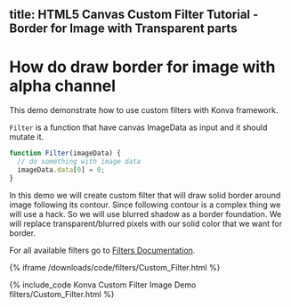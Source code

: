 title: HTML5 Canvas Custom Filter Tutorial - Border for Image with Transparent parts
---


# How do draw border for image with alpha channel

This demo demonstrate how to use custom filters with Konva framework.

`Filter` is a function that have canvas ImageData as input and it should mutate it.

```javascript
function Filter(imageData) {
  // do something with image data
  imageData.data[0] = 0;
}
```

In this demo we will create custom filter that will draw solid border around image following its contour.
Since following contour is a complex thing we will use a hack. So we will use blurred shadow as a border foundation.
We will replace transparent/blurred pixels with our solid color that we want for border.

For all available filters go to [Filters Documentation](https://konvajs.github.io/api/Konva.Filters.html).

{% iframe /downloads/code/filters/Custom_Filter.html %}

{% include_code Konva Custom Filter Image Demo filters/Custom_Filter.html %}